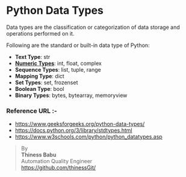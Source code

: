 # Python Data Types

Data types are the classification or categorization of data storage and operations performed on it.

Following are the standard or built-in data type of Python:
* **Text Type**:	str
* [**Numeric Types**](https://github.com/thinessGit/learnPy/blob/main/Introduction/Numeric.py):	int, float, complex  
* **Sequence Types**:	list, tuple, range
* **Mapping Type**:	dict
* **Set Types**:	set, frozenset
* **Boolean Type**:	bool
* **Binary Types**:	bytes, bytearray, memoryview

### Reference URL :-
* https://www.geeksforgeeks.org/python-data-types/
* https://docs.python.org/3/library/stdtypes.html
* https://www.w3schools.com/python/python_datatypes.asp

>By<br/> 
**Thiness Babu**<br/> 
Automation Quality Engineer<br/>
https://github.com/thinessGit/ <br/>
